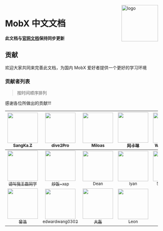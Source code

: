 <img src="docs/mobx.png" alt="logo" height="120" align="right" />

# MobX 中文文档

#### 此文档与[官网文档](https://github.com/mobxjs/mobx)保持同步更新

## 贡献

欢迎大家共同来完善此文档，为国内 MobX 爱好者提供一个更好的学习环境

### 贡献者列表

> 按时间顺序排列

感谢各位所做出的贡献!!!

| [<img src="https://avatars2.githubusercontent.com/u/6177271?v=3" width="100px;"/><br /><sub>SangKa.Z</sub>](https://github.com/SangKa) | [<img src="https://avatars3.githubusercontent.com/u/23192045?v=3" width="100px;"/><br /><sub>dive2Pro</sub>](https://github.com/dive2Pro) | [<img src="https://avatars1.githubusercontent.com/u/11530682?v=3" width="100px;"/><br /><sub>Miloas</sub>](https://github.com/Miloas)| [<img src="https://avatars2.githubusercontent.com/u/7829098?v=3" width="100px;"/><br /><sub>阿卡琳</sub>](https://github.com/hufan-akari) | [<img src="https://avatars2.githubusercontent.com/u/22028470?v=3" width="100px;"/><br /><sub>WRXpowered</sub>](https://github.com/WangRongXuan) | [<img src="https://avatars0.githubusercontent.com/u/2088040?v=3" width="100px;"/><br /><sub>Zou Xin</sub>](https://github.com/ipy) |
| :---: | :---: | :---: | :---: | :---: | :---: |
| [<img src="https://avatars0.githubusercontent.com/u/16449143?v=4" width="100px;"/><br /><sub>请叫我王磊同学</sub>](https://github.com/MrErHu) | [<img src="https://avatars0.githubusercontent.com/u/5120505?v=4" width="100px;"/><br /><sub>炒饭-xsp</sub>](https://github.com/cytle) | [<img src="https://avatars0.githubusercontent.com/u/4645418?v=4" width="100px;"/><br /><sub>Dean</sub>](https://github.com/ghfkui) | [<img src="https://avatars1.githubusercontent.com/u/8045477?v=4" width="100px;"/><br /><sub>lyan</sub>](https://github.com/liuzheng644607) | [<img src="https://avatars3.githubusercontent.com/u/12025346?v=4" width="100px;"/><br /><sub>593273894</sub>](https://github.com/593273894) | [<img src="https://avatars0.githubusercontent.com/u/13583761?v=4" width="100px;"/><br /><sub>Zihua Wu</sub>](https://github.com/lucifer1004) |
| [<img src="https://avatars2.githubusercontent.com/u/3961388?v=4" width="100px;"/><br /><sub>曾浩</sub>](https://github.com/think2011) | [<img src="https://avatars1.githubusercontent.com/u/8874799?v=4" width="100px;"/><br /><sub>edwardwang0302</sub>](https://github.com/edwardwang0302) | [<img src="https://avatars3.githubusercontent.com/u/7132998?v=4" width="100px;"/><br /><sub>大轰</sub>](https://github.com/fondadam) | [<img src="https://avatars2.githubusercontent.com/u/11611875?v=4" width="100px;"/><br /><sub>Leon</sub>](http://detachment.top/) |
